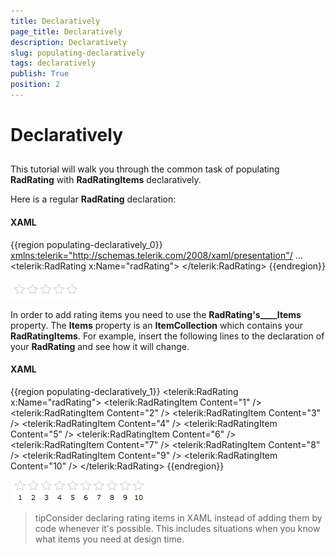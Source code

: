 ```yaml
---
title: Declaratively
page_title: Declaratively
description: Declaratively
slug: populating-declaratively
tags: declaratively
publish: True
position: 2
---
```


# Declaratively



## 

This tutorial will walk you through the common task of populating __RadRating__ with __RadRatingItems__ declaratively.

Here is a regular __RadRating__ declaration:

#### __XAML__

{{region populating-declaratively_0}}
	<xmlns:telerik="http://schemas.telerik.com/2008/xaml/presentation"/>
	...
	<telerik:RadRating x:Name="radRating">
	</telerik:RadRating>
	{{endregion}}



![](images/rating_default.png)

In order to add rating items you need to use the __RadRating's____Items__ property. The __Items__ property is an __ItemCollection__ which contains your __RadRatingItems__. For example, insert the following lines to the declaration of your __RadRating__ and see how it will change.

#### __XAML__

{{region populating-declaratively_1}}
	<telerik:RadRating x:Name="radRating">
	    <telerik:RadRatingItem Content="1" />
	    <telerik:RadRatingItem Content="2" />
	    <telerik:RadRatingItem Content="3" />
	    <telerik:RadRatingItem Content="4" />
	    <telerik:RadRatingItem Content="5" />
	    <telerik:RadRatingItem Content="6" />
	    <telerik:RadRatingItem Content="7" />
	    <telerik:RadRatingItem Content="8" />
	    <telerik:RadRatingItem Content="9" />
	    <telerik:RadRatingItem Content="10" />
	</telerik:RadRating>
	{{endregion}}



![](images/rating_with_10_items.png)

>tipConsider declaring rating items in XAML instead of adding them by code whenever it's possible. This includes situations when you know what items you need at design time.
